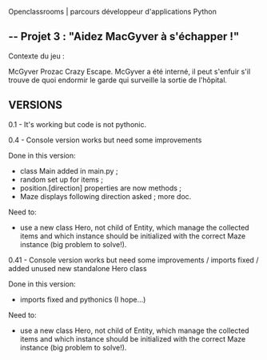 Openclassrooms | parcours développeur d'applications Python

--
Projet 3 : "Aidez MacGyver à s'échapper !"
--

Contexte du jeu :

McGyver Prozac Crazy Escape. McGyver a été interné, il peut s'enfuir s'il trouve de quoi endormir le garde qui surveille la sortie de l'hôpital.


VERSIONS
--

0.1 - It's working but code is not pythonic.

0.4 - Console version works but need some improvements

Done in this version:
- class Main added in main.py ;
- random set up for items ;
- position.[direction] properties are now methods ;
- Maze displays following direction asked ; more doc.

Need to:
- use a new class Hero, not child of Entity, which manage the collected items and which instance should be initialized with the correct Maze instance (big problem to solve!).


0.41 - Console version works but need some improvements / imports fixed / added unused new standalone Hero class

Done in this version:
- imports fixed and pythonics (I hope...)

Need to:
- use a new class Hero, not child of Entity, which manage the collected items and which instance should be initialized with the correct Maze instance (big problem to solve!).
